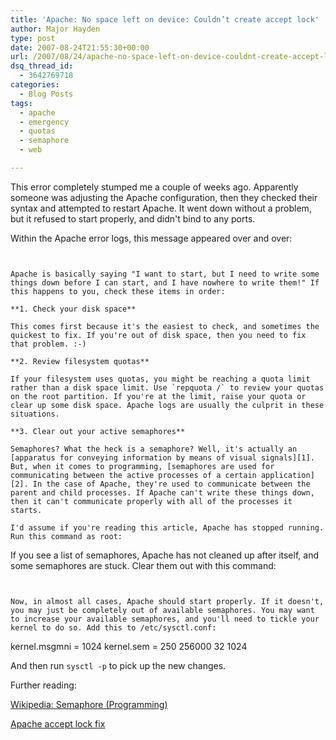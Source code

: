 ```yaml
---
title: 'Apache: No space left on device: Couldn’t create accept lock'
author: Major Hayden
type: post
date: 2007-08-24T21:55:30+00:00
url: /2007/08/24/apache-no-space-left-on-device-couldnt-create-accept-lock/
dsq_thread_id:
  - 3642769718
categories:
  - Blog Posts
tags:
  - apache
  - emergency
  - quotas
  - semaphore
  - web

---
```

This error completely stumped me a couple of weeks ago. Apparently someone was adjusting the Apache configuration, then they checked their syntax and attempted to restart Apache. It went down without a problem, but it refused to start properly, and didn't bind to any ports.

Within the Apache error logs, this message appeared over and over:

```


Apache is basically saying "I want to start, but I need to write some things down before I can start, and I have nowhere to write them!" If this happens to you, check these items in order:

**1. Check your disk space**

This comes first because it's the easiest to check, and sometimes the quickest to fix. If you're out of disk space, then you need to fix that problem. :-)

**2. Review filesystem quotas**

If your filesystem uses quotas, you might be reaching a quota limit rather than a disk space limit. Use `repquota /` to review your quotas on the root partition. If you're at the limit, raise your quota or clear up some disk space. Apache logs are usually the culprit in these situations.

**3. Clear out your active semaphores**

Semaphores? What the heck is a semaphore? Well, it's actually an [apparatus for conveying information by means of visual signals][1]. But, when it comes to programming, [semaphores are used for communicating between the active processes of a certain application][2]. In the case of Apache, they're used to communicate between the parent and child processes. If Apache can't write these things down, then it can't communicate properly with all of the processes it starts.

I'd assume if you're reading this article, Apache has stopped running. Run this command as root:

```


If you see a list of semaphores, Apache has not cleaned up after itself, and some semaphores are stuck. Clear them out with this command:

```


Now, in almost all cases, Apache should start properly. If it doesn't, you may just be completely out of available semaphores. You may want to increase your available semaphores, and you'll need to tickle your kernel to do so. Add this to /etc/sysctl.conf:

```
kernel.msgmni = 1024
kernel.sem = 250 256000 32 1024</pre>

And then run `sysctl -p` to pick up the new changes.

Further reading:

[Wikipedia: Semaphore (Programming)][2]

[Apache accept lock fix][3]

 [1]: http://en.wikipedia.org/wiki/Semaphore
 [2]: http://en.wikipedia.org/wiki/Semaphore_%28programming%29
 [3]: http://www.webpipe.net/howto/Apache_accept_lock_fix

